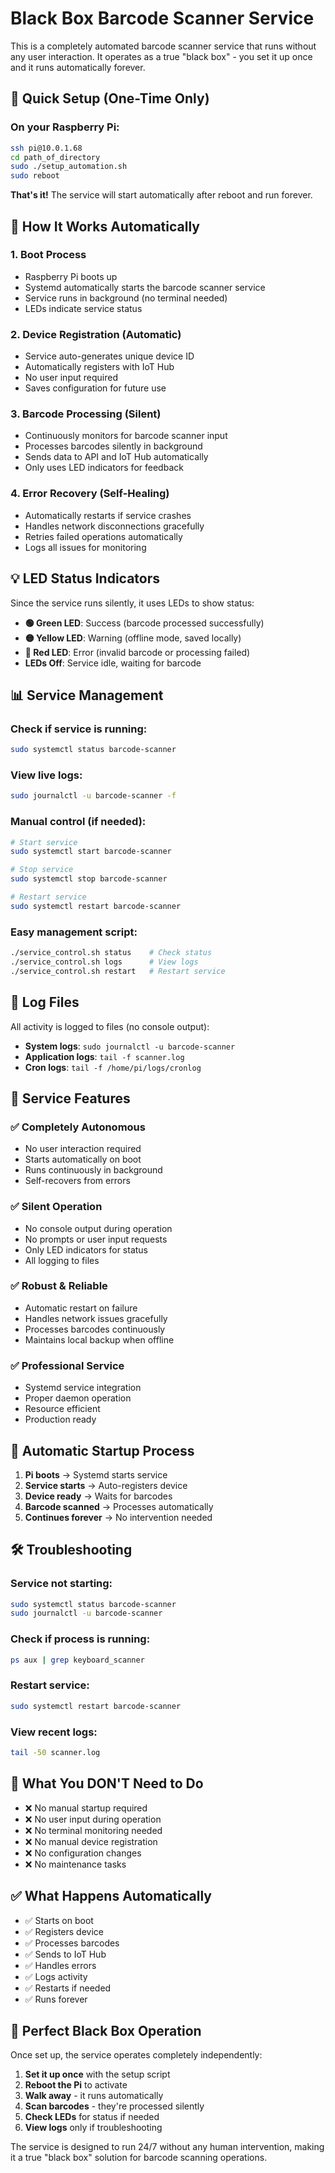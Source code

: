 # Black Box Barcode Scanner Service

This is a completely automated barcode scanner service that runs without any user interaction. It operates as a true "black box" - you set it up once and it runs automatically forever.

## 🚀 Quick Setup (One-Time Only)

### On your Raspberry Pi:

```bash
ssh pi@10.0.1.68
cd path_of_directory
sudo ./setup_automation.sh
sudo reboot
```

**That's it!** The service will start automatically after reboot and run forever.

## 🤖 How It Works Automatically

### 1. **Boot Process**
- Raspberry Pi boots up
- Systemd automatically starts the barcode scanner service
- Service runs in background (no terminal needed)
- LEDs indicate service status

### 2. **Device Registration (Automatic)**
- Service auto-generates unique device ID
- Automatically registers with IoT Hub
- No user input required
- Saves configuration for future use

### 3. **Barcode Processing (Silent)**
- Continuously monitors for barcode scanner input
- Processes barcodes silently in background
- Sends data to API and IoT Hub automatically
- Only uses LED indicators for feedback

### 4. **Error Recovery (Self-Healing)**
- Automatically restarts if service crashes
- Handles network disconnections gracefully
- Retries failed operations automatically
- Logs all issues for monitoring

## 💡 LED Status Indicators

Since the service runs silently, it uses LEDs to show status:

- **🟢 Green LED**: Success (barcode processed successfully)
- **🟡 Yellow LED**: Warning (offline mode, saved locally)
- **🔴 Red LED**: Error (invalid barcode or processing failed)
- **LEDs Off**: Service idle, waiting for barcode

## 📊 Service Management

### Check if service is running:
```bash
sudo systemctl status barcode-scanner
```

### View live logs:
```bash
sudo journalctl -u barcode-scanner -f
```

### Manual control (if needed):
```bash
# Start service
sudo systemctl start barcode-scanner

# Stop service
sudo systemctl stop barcode-scanner

# Restart service
sudo systemctl restart barcode-scanner
```

### Easy management script:
```bash
./service_control.sh status    # Check status
./service_control.sh logs      # View logs
./service_control.sh restart   # Restart service
```

## 📁 Log Files

All activity is logged to files (no console output):

- **System logs**: `sudo journalctl -u barcode-scanner`
- **Application logs**: `tail -f scanner.log`
- **Cron logs**: `tail -f /home/pi/logs/cronlog`

## 🔧 Service Features

### ✅ **Completely Autonomous**
- No user interaction required
- Starts automatically on boot
- Runs continuously in background
- Self-recovers from errors

### ✅ **Silent Operation**
- No console output during operation
- No prompts or user input requests
- Only LED indicators for status
- All logging to files

### ✅ **Robust & Reliable**
- Automatic restart on failure
- Handles network issues gracefully
- Processes barcodes continuously
- Maintains local backup when offline

### ✅ **Professional Service**
- Systemd service integration
- Proper daemon operation
- Resource efficient
- Production ready

## 🔄 Automatic Startup Process

1. **Pi boots** → Systemd starts service
2. **Service starts** → Auto-registers device
3. **Device ready** → Waits for barcodes
4. **Barcode scanned** → Processes automatically
5. **Continues forever** → No intervention needed

## 🛠️ Troubleshooting

### Service not starting:
```bash
sudo systemctl status barcode-scanner
sudo journalctl -u barcode-scanner
```

### Check if process is running:
```bash
ps aux | grep keyboard_scanner
```

### Restart service:
```bash
sudo systemctl restart barcode-scanner
```

### View recent logs:
```bash
tail -50 scanner.log
```

## 🚫 What You DON'T Need to Do

- ❌ No manual startup required
- ❌ No user input during operation
- ❌ No terminal monitoring needed
- ❌ No manual device registration
- ❌ No configuration changes
- ❌ No maintenance tasks

## ✅ What Happens Automatically

- ✅ Starts on boot
- ✅ Registers device
- ✅ Processes barcodes
- ✅ Sends to IoT Hub
- ✅ Handles errors
- ✅ Logs activity
- ✅ Restarts if needed
- ✅ Runs forever

## 🎯 Perfect Black Box Operation

Once set up, the service operates completely independently:

1. **Set it up once** with the setup script
2. **Reboot the Pi** to activate
3. **Walk away** - it runs automatically
4. **Scan barcodes** - they're processed silently
5. **Check LEDs** for status if needed
6. **View logs** only if troubleshooting

The service is designed to run 24/7 without any human intervention, making it a true "black box" solution for barcode scanning operations.